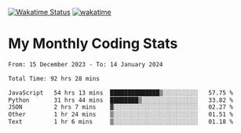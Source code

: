 [![Wakatime Status](https://github.com/noopurphalak/noopurphalak/workflows/wakatime-status-update/badge.svg)](https://github.com/noopurphalak/noopurphalak/actions/workflows/main.yml)
[![wakatime](https://wakatime.com/badge/user/80ace140-ef40-4fdd-b8ed-f3be3d2e1aea.svg)](https://wakatime.com/@80ace140-ef40-4fdd-b8ed-f3be3d2e1aea)

# My Monthly Coding Stats

<!--START_SECTION:waka-->

```txt
From: 15 December 2023 - To: 14 January 2024

Total Time: 92 hrs 28 mins

JavaScript   54 hrs 13 mins  ██████████████▒░░░░░░░░░░   57.75 %
Python       31 hrs 44 mins  ████████▒░░░░░░░░░░░░░░░░   33.82 %
JSON         2 hrs 7 mins    ▓░░░░░░░░░░░░░░░░░░░░░░░░   02.27 %
Other        1 hr 24 mins    ▒░░░░░░░░░░░░░░░░░░░░░░░░   01.51 %
Text         1 hr 6 mins     ▒░░░░░░░░░░░░░░░░░░░░░░░░   01.18 %
```

<!--END_SECTION:waka-->

